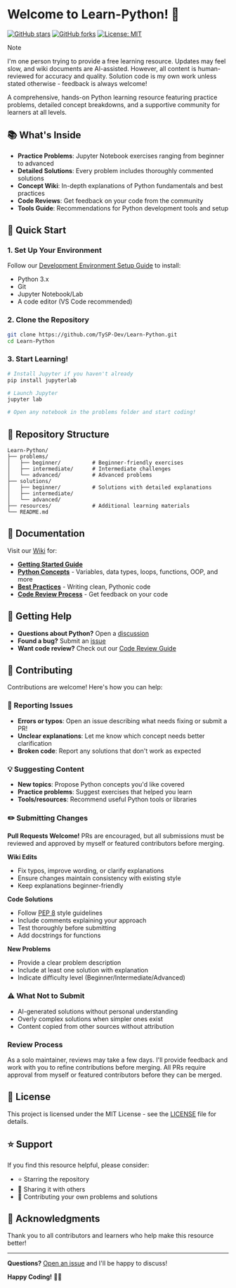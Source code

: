 # Welcome to Learn-Python! 🐍

[![GitHub stars](https://img.shields.io/github/stars/TySP-Dev/Learn-Python?style=social)](https://github.com/TySP-Dev/Learn-Python/stargazers)
[![GitHub forks](https://img.shields.io/github/forks/TySP-Dev/Learn-Python?style=social)](https://github.com/TySP-Dev/Learn-Python/network/members)
[![License: MIT](https://img.shields.io/badge/License-MIT-yellow.svg)](https://opensource.org/licenses/MIT)

> [!NOTE]
> I'm one person trying to provide a free learning resource.
> Updates may feel slow, and wiki documents are AI-assisted.
> However, all content is human-reviewed for accuracy and quality.
> Solution code is my own work unless stated otherwise - feedback is always welcome!

A comprehensive, hands-on Python learning resource featuring practice problems, detailed concept breakdowns, and a supportive community for learners at all levels.

## 📚 What's Inside

- **Practice Problems**: Jupyter Notebook exercises ranging from beginner to advanced
- **Detailed Solutions**: Every problem includes thoroughly commented solutions
- **Concept Wiki**: In-depth explanations of Python fundamentals and best practices
- **Code Reviews**: Get feedback on your code from the community
- **Tools Guide**: Recommendations for Python development tools and setup

## 🚀 Quick Start

### 1. Set Up Your Environment
Follow our [Development Environment Setup Guide](https://github.com/TySP-Dev/Learn-Python/wiki/Setting-Up-Your-Development-Environment) to install:
- Python 3.x
- Git
- Jupyter Notebook/Lab
- A code editor (VS Code recommended)

### 2. Clone the Repository
```bash
git clone https://github.com/TySP-Dev/Learn-Python.git
cd Learn-Python
```

### 3. Start Learning!
```bash
# Install Jupyter if you haven't already
pip install jupyterlab

# Launch Jupyter
jupyter lab

# Open any notebook in the problems folder and start coding!
```

## 📂 Repository Structure

```
Learn-Python/
├── problems/
│   ├── beginner/          # Beginner-friendly exercises
│   ├── intermediate/      # Intermediate challenges
│   └── advanced/          # Advanced problems
├── solutions/
│   ├── beginner/          # Solutions with detailed explanations
│   ├── intermediate/
│   └── advanced/
├── resources/             # Additional learning materials
└── README.md
```

## 📖 Documentation

Visit our [Wiki](https://github.com/TySP-Dev/Learn-Python/wiki) for:
- **[Getting Started Guide](https://github.com/TySP-Dev/Learn-Python/wiki)**
- **[Python Concepts](https://github.com/TySP-Dev/Learn-Python/wiki)** - Variables, data types, loops, functions, OOP, and more
- **[Best Practices](https://github.com/TySP-Dev/Learn-Python/wiki)** - Writing clean, Pythonic code
- **[Code Review Process](https://github.com/TySP-Dev/Learn-Python/wiki/Code-Review!)** - Get feedback on your code

## 💬 Getting Help

- **Questions about Python?** Open a [discussion](https://github.com/TySP-Dev/Learn-Python/discussions)
- **Found a bug?** Submit an [issue](https://github.com/TySP-Dev/Learn-Python/issues)
- **Want code review?** Check out our [Code Review Guide](https://github.com/TySP-Dev/Learn-Python/wiki/Code-Review!)

## 🤝 Contributing

Contributions are welcome! Here's how you can help:

### 📝 Reporting Issues
- **Errors or typos**: Open an issue describing what needs fixing or submit a PR!
- **Unclear explanations**: Let me know which concept needs better clarification
- **Broken code**: Report any solutions that don't work as expected

### 💡 Suggesting Content
- **New topics**: Propose Python concepts you'd like covered
- **Practice problems**: Suggest exercises that helped you learn
- **Tools/resources**: Recommend useful Python tools or libraries

### ✏️ Submitting Changes

**Pull Requests Welcome!**
PRs are encouraged, but all submissions must be reviewed and approved by myself or featured contributors before merging.

**Wiki Edits**
- Fix typos, improve wording, or clarify explanations
- Ensure changes maintain consistency with existing style
- Keep explanations beginner-friendly

**Code Solutions**
- Follow [PEP 8](https://peps.python.org/pep-0008/) style guidelines
- Include comments explaining your approach
- Test thoroughly before submitting
- Add docstrings for functions

**New Problems**
- Provide a clear problem description
- Include at least one solution with explanation
- Indicate difficulty level (Beginner/Intermediate/Advanced)

### ⚠️ What Not to Submit
- AI-generated solutions without personal understanding
- Overly complex solutions when simpler ones exist
- Content copied from other sources without attribution

### Review Process
As a solo maintainer, reviews may take a few days. I'll provide feedback and work with you to refine contributions before merging. All PRs require approval from myself or featured contributors before they can be merged.

## 📝 License

This project is licensed under the MIT License - see the [LICENSE](LICENSE) file for details.

## ⭐ Support

If you find this resource helpful, please consider:
- ⭐ Starring the repository
- 🔄 Sharing it with others
- 🤝 Contributing your own problems and solutions

## 🙏 Acknowledgments

Thank you to all contributors and learners who help make this resource better!

---

**Questions?** [Open an issue](https://github.com/TySP-Dev/Learn-Python/issues) and I'll be happy to discuss!

**Happy Coding!** 🐍✨
